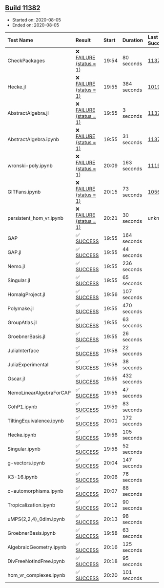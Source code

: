 ## [Build 11382](https://oscarci.mathematik.uni-kl.de/job/oscar/11382/)

* Started on: 2020-08-05
* Ended on: 2020-08-05

| Test Name    | Result | Start | Duration | Last Success | First Failure |
|:-------------|:-------|:------|:---------|:-------------|:--------------|
| CheckPackages | ❌ [FAILURE (status = 1)](https://oscarci.mathematik.uni-kl.de/job/oscar/11382/artifact/logs/build-11382/CheckPackages.log) | 19:54 | 80 seconds | [11376](https://oscarci.mathematik.uni-kl.de/job/oscar/11376/) | [11377](https://oscarci.mathematik.uni-kl.de/job/oscar/11377/) |
| Hecke.jl | ❌ [FAILURE (status = 1)](https://oscarci.mathematik.uni-kl.de/job/oscar/11382/artifact/logs/build-11382/Hecke.jl.log) | 19:55 | 384 seconds | [10197](https://oscarci.mathematik.uni-kl.de/job/oscar/10197/) | [10198](https://oscarci.mathematik.uni-kl.de/job/oscar/10198/) |
| AbstractAlgebra.jl | ❌ [FAILURE (status = 1)](https://oscarci.mathematik.uni-kl.de/job/oscar/11382/artifact/logs/build-11382/AbstractAlgebra.jl.log) | 19:55 | 3 seconds | [11376](https://oscarci.mathematik.uni-kl.de/job/oscar/11376/) | [11377](https://oscarci.mathematik.uni-kl.de/job/oscar/11377/) |
| AbstractAlgebra.ipynb | ❌ [FAILURE (status = 1)](https://oscarci.mathematik.uni-kl.de/job/oscar/11382/artifact/logs/build-11382/AbstractAlgebra.ipynb.log) | 19:55 | 31 seconds | [11376](https://oscarci.mathematik.uni-kl.de/job/oscar/11376/) | [11377](https://oscarci.mathematik.uni-kl.de/job/oscar/11377/) |
| wronski-poly.ipynb | ❌ [FAILURE (status = 1)](https://oscarci.mathematik.uni-kl.de/job/oscar/11382/artifact/logs/build-11382/wronski-poly.ipynb.log) | 20:09 | 163 seconds | [11192](https://oscarci.mathematik.uni-kl.de/job/oscar/11192/) | [11193](https://oscarci.mathematik.uni-kl.de/job/oscar/11193/) |
| GITFans.ipynb | ❌ [FAILURE (status = 1)](https://oscarci.mathematik.uni-kl.de/job/oscar/11382/artifact/logs/build-11382/GITFans.ipynb.log) | 20:15 | 73 seconds | [10566](https://oscarci.mathematik.uni-kl.de/job/oscar/10566/) | [10567](https://oscarci.mathematik.uni-kl.de/job/oscar/10567/) |
| persistent_hom_vr.ipynb | ❌ [FAILURE (status = 1)](https://oscarci.mathematik.uni-kl.de/job/oscar/11382/artifact/logs/build-11382/persistent_hom_vr.ipynb.log) | 20:21 | 30 seconds | unknown | unknown |
| GAP | ✅ [SUCCESS](https://oscarci.mathematik.uni-kl.de/job/oscar/11382/artifact/logs/build-11382/GAP.log) | 19:55 | 164 seconds |  |  |
| GAP.jl | ✅ [SUCCESS](https://oscarci.mathematik.uni-kl.de/job/oscar/11382/artifact/logs/build-11382/GAP.jl.log) | 19:55 | 44 seconds |  |  |
| Nemo.jl | ✅ [SUCCESS](https://oscarci.mathematik.uni-kl.de/job/oscar/11382/artifact/logs/build-11382/Nemo.jl.log) | 19:55 | 236 seconds |  |  |
| Singular.jl | ✅ [SUCCESS](https://oscarci.mathematik.uni-kl.de/job/oscar/11382/artifact/logs/build-11382/Singular.jl.log) | 19:55 | 65 seconds |  |  |
| HomalgProject.jl | ✅ [SUCCESS](https://oscarci.mathematik.uni-kl.de/job/oscar/11382/artifact/logs/build-11382/HomalgProject.jl.log) | 19:56 | 107 seconds |  |  |
| Polymake.jl | ✅ [SUCCESS](https://oscarci.mathematik.uni-kl.de/job/oscar/11382/artifact/logs/build-11382/Polymake.jl.log) | 19:55 | 470 seconds |  |  |
| GroupAtlas.jl | ✅ [SUCCESS](https://oscarci.mathematik.uni-kl.de/job/oscar/11382/artifact/logs/build-11382/GroupAtlas.jl.log) | 19:55 | 63 seconds |  |  |
| GroebnerBasis.jl | ✅ [SUCCESS](https://oscarci.mathematik.uni-kl.de/job/oscar/11382/artifact/logs/build-11382/GroebnerBasis.jl.log) | 19:55 | 26 seconds |  |  |
| JuliaInterface | ✅ [SUCCESS](https://oscarci.mathematik.uni-kl.de/job/oscar/11382/artifact/logs/build-11382/JuliaInterface.log) | 19:58 | 22 seconds |  |  |
| JuliaExperimental | ✅ [SUCCESS](https://oscarci.mathematik.uni-kl.de/job/oscar/11382/artifact/logs/build-11382/JuliaExperimental.log) | 19:58 | 38 seconds |  |  |
| Oscar.jl | ✅ [SUCCESS](https://oscarci.mathematik.uni-kl.de/job/oscar/11382/artifact/logs/build-11382/Oscar.jl.log) | 19:55 | 432 seconds |  |  |
| NemoLinearAlgebraForCAP | ✅ [SUCCESS](https://oscarci.mathematik.uni-kl.de/job/oscar/11382/artifact/logs/build-11382/NemoLinearAlgebraForCAP.log) | 19:55 | 47 seconds |  |  |
| CohP1.ipynb | ✅ [SUCCESS](https://oscarci.mathematik.uni-kl.de/job/oscar/11382/artifact/logs/build-11382/CohP1.ipynb.log) | 19:59 | 83 seconds |  |  |
| TiltingEquivalence.ipynb | ✅ [SUCCESS](https://oscarci.mathematik.uni-kl.de/job/oscar/11382/artifact/logs/build-11382/TiltingEquivalence.ipynb.log) | 20:01 | 172 seconds |  |  |
| Hecke.ipynb | ✅ [SUCCESS](https://oscarci.mathematik.uni-kl.de/job/oscar/11382/artifact/logs/build-11382/Hecke.ipynb.log) | 19:56 | 105 seconds |  |  |
| Singular.ipynb | ✅ [SUCCESS](https://oscarci.mathematik.uni-kl.de/job/oscar/11382/artifact/logs/build-11382/Singular.ipynb.log) | 19:58 | 52 seconds |  |  |
| g-vectors.ipynb | ✅ [SUCCESS](https://oscarci.mathematik.uni-kl.de/job/oscar/11382/artifact/logs/build-11382/g-vectors.ipynb.log) | 20:04 | 147 seconds |  |  |
| K3-16.ipynb | ✅ [SUCCESS](https://oscarci.mathematik.uni-kl.de/job/oscar/11382/artifact/logs/build-11382/K3-16.ipynb.log) | 20:06 | 76 seconds |  |  |
| c-automorphisms.ipynb | ✅ [SUCCESS](https://oscarci.mathematik.uni-kl.de/job/oscar/11382/artifact/logs/build-11382/c-automorphisms.ipynb.log) | 20:07 | 88 seconds |  |  |
| Tropicalization.ipynb | ✅ [SUCCESS](https://oscarci.mathematik.uni-kl.de/job/oscar/11382/artifact/logs/build-11382/Tropicalization.ipynb.log) | 20:12 | 90 seconds |  |  |
| uMPS(2,2,4)_0dim.ipynb | ✅ [SUCCESS](https://oscarci.mathematik.uni-kl.de/job/oscar/11382/artifact/logs/build-11382/uMPS-2-2-4-_0dim.ipynb.log) | 20:13 | 98 seconds |  |  |
| GroebnerBasis.ipynb | ✅ [SUCCESS](https://oscarci.mathematik.uni-kl.de/job/oscar/11382/artifact/logs/build-11382/GroebnerBasis.ipynb.log) | 19:58 | 63 seconds |  |  |
| AlgebraicGeometry.ipynb | ✅ [SUCCESS](https://oscarci.mathematik.uni-kl.de/job/oscar/11382/artifact/logs/build-11382/AlgebraicGeometry.ipynb.log) | 20:16 | 125 seconds |  |  |
| DivFreeNotIndFree.ipynb | ✅ [SUCCESS](https://oscarci.mathematik.uni-kl.de/job/oscar/11382/artifact/logs/build-11382/DivFreeNotIndFree.ipynb.log) | 20:18 | 95 seconds |  |  |
| hom_vr_complexes.ipynb | ✅ [SUCCESS](https://oscarci.mathematik.uni-kl.de/job/oscar/11382/artifact/logs/build-11382/hom_vr_complexes.ipynb.log) | 20:20 | 101 seconds |  |  |
